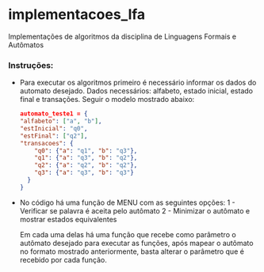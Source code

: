# implementacoes_lfa
Implementações de algoritmos da disciplina de Linguagens Formais e Autômatos

### Instruções:
* Para executar os algoritmos primeiro é necessário informar os dados do automato desejado.
    Dados necessários: alfabeto, estado inicial, estado final e transações. Seguir o modelo mostrado abaixo:
    
    ~~~json
    automato_teste1 = {
    "alfabeto": ["a", "b"],
    "estInicial": "q0",
    "estFinal": ["q2"],
    "transacoes": {
        "q0": {"a": "q1", "b": "q3"},
        "q1": {"a": "q3", "b": "q2"},
        "q2": {"a": "q2", "b": "q2"},
        "q3": {"a": "q3", "b": "q3"}
      }
    }
    ~~~
* No código há uma função de MENU com as seguintes opções:
    1 - Verificar se palavra é aceita pelo autômato
    2 - Minimizar o autômato e mostrar estados equivalentes
    
    Em cada uma delas há uma função que recebe como parâmetro o autômato desejado para executar as funções, após mapear o autômato no formato mostrado anteriormente, basta alterar o parâmetro que é recebido por cada função.
